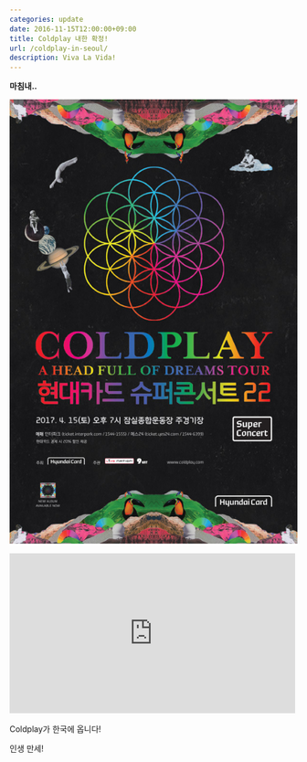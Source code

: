 ```yaml
---
categories: update
date: 2016-11-15T12:00:00+09:00
title: Coldplay 내한 확정!
url: /coldplay-in-seoul/
description: Viva La Vida!
---
```


**마침내..**

![현대카드 슈퍼콘서트 22](01.jpg)

<iframe src="https://www.facebook.com/plugins/video.php?href=https%3A%2F%2Fwww.facebook.com%2Ffacebook%2Fvideos%2F10157791469555253%2F&width=500&show_text=false&appId=549493088742764&height=280" width="500" height="280" style="border:none;overflow:hidden" scrolling="no" frameborder="0" allowTransparency="true" allow="encrypted-media" allowFullScreen="true"></iframe>

Coldplay가 한국에 옵니다!

인생 만세!

